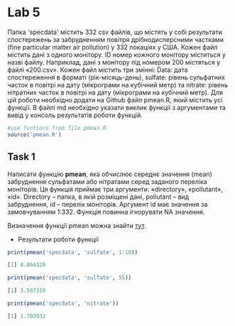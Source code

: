 # Lab 5

Папка 'specdata' містить 332 csv файлів, що містять у собі результати спостережень за забрудненням повітря дрібнодисперсними частками (fine particular matter air pollution) у 332 локаціях у США. Кожен файл містить дані з одного монітору. ID номер кожного монітору міститься у назві файлу. Наприклад, дані з монітору під номером 200 містяться у файлі «200.csv». Кожен файл містить три змінні: Data: дата спостереження в форматі (рік-місяць-день), sulfate: рівень
сульфатних часток в повітрі на дату (мікрограми на кубічний метр) та nitrate: рівень нітратних часток в повітрі на дату (мікрограми на кубічний метр). Для цій роботи необхідно додати на Github файл pmean.R, який містить усі функції. В
файлі md необхідно указати виклик функції з аргументами та вивід у консоль результатів роботи функцій.

```R
#use funtions from file pmean.R
source('pmean.R')
```

## Task 1

Написати функцію **pmean**, яка обчислює середнє значення (mean) забруднення сульфатами або нітратами серед заданого переліка моніторів. Ця функція приймає три аргументи: «directory», «pollutant», «id». Directory – папка, в якій розміщені дані, pollutant – вид забруднення, id – перелік моніторів. Аргумент id має значення за замовчуванням 1:332. Функція повинна ігнорувати NA значення.

Визначення функції pmean можна знайти [тут](/R/pmean.R).

+ Результати роботи функції
```R
print(pmean('specdata', 'sulfate', 1:10))
```
```R
[1] 4.064128
```

```R
print(pmean('specdata', 'sulfate', 55))
```
```R
[1] 3.587319
```

```R
print(pmean('specdata', 'nitrate'))
```
```R
[1] 1.702932
```